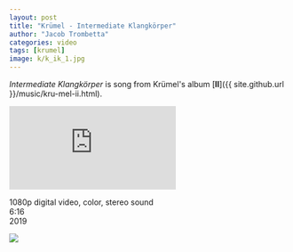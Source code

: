 ```yaml
---
layout: post
title: "Krümel - Intermediate Klangkörper"
author: "Jacob Trombetta"
categories: video
tags: [krumel]
image: k/k_ik_1.jpg
---
```


*Intermediate Klangkörper* is song from Krümel's album [**II**]({{ site.github.url }}/music/kru-mel-ii.html).

<div class="video">
  <iframe src="https://www.youtube.com/embed/Zs5V7CozRZ0" frameborder="0" allow="accelerometer; autoplay; encrypted-media; gyroscope; picture-in-picture" allowfullscreen></iframe>
</div>

1080p digital video, color, stereo sound  
6:16  
2019

<div class="image">
 <img src="{{ site.github.url }}/assets/img/k/k_ik_2.jpg">
</div>
